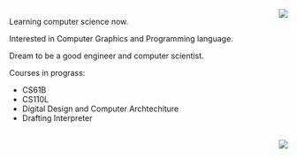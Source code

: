 <img align="right" src="https://github-readme-stats.vercel.app/api?username=SingleGod7&bg_color=DEG,66CCFF,00CCFF,33CCFF,3399FF&show_icons=true&title_color=333333"/>

Learning computer science now.

Interested in Computer Graphics and Programming language.

Dream to be a good engineer and computer scientist.

Courses in prograss:
- CS61B
- CS110L
- Digital Design and Computer Archtechiture
- Drafting Interpreter
<br>
<img align="right" src="https://github-readme-stats.vercel.app/api/top-langs/?username=SingleGod7&layout=compact"/>
